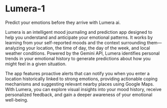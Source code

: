 # Lumera-1
Predict your emotions before they arrive with Lumera ai.

Lumera is an intelligent mood journaling and prediction app designed to help you understand and anticipate your emotional patterns. It works by learning from your self-reported moods and the context surrounding them—analyzing your location, the time of day, the day of the week, and local weather conditions.
Powered by the Gemini API, Lumera identifies personal trends in your emotional history to generate predictions about how you might feel in a given situation. 

The app features proactive alerts that can notify you when you enter a location historically linked to strong emotions, providing actionable coping mechanisms and suggesting relevant nearby places using Google Maps. With Lumera, you can explore visual insights into your mood history, receive personalized feedback, and gain a deeper awareness of your emotional well-being.
